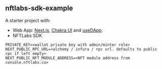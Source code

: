 ## nftlabs-sdk-example

A starter project with:
* Web App: [Next.js](https://nextjs.org/), [Chakra UI](https://chakra-ui.com/) and [useDApp](https://github.com/EthWorks/useDApp).
* NFTLabs SDK


```
PRIVATE_KEY=<wallet private key with admin/minter role>
NEXT_PUBLIC_RPC_URL=<alchemy / infura / rpc url. defaults to public rpc if left empty>
NEXT_PUBLIC_NFT_MODULE_ADDRESS=<NFT module address from console.nftlabs.co>
```

